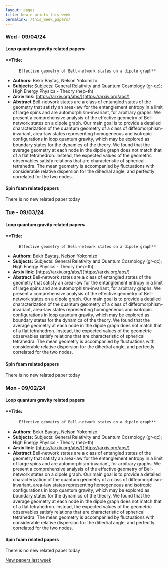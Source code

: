 ```yaml
---
layout: pages
title: New e-prints this week
permalink: /this_week_papers/
---
```




### Wed - 09/04/24

#### Loop quantum gravity related papers

#### **Title:
          Effective geometry of Bell-network states on a dipole graph**
 - **Authors:** Bekir Baytaş, Nelson Yokomizo
 - **Subjects:** Subjects:
General Relativity and Quantum Cosmology (gr-qc); High Energy Physics - Theory (hep-th)
 - **Arxiv link:** [https://arxiv.org/abs/](https://arxiv.org/abs/)
 - **Abstract**
 Bell-network states are a class of entangled states of the geometry that satisfy an area-law for the entanglement entropy in a limit of large spins and are automorphism-invariant, for arbitrary graphs. We present a comprehensive analysis of the effective geometry of Bell-network states on a dipole graph. Our main goal is to provide a detailed characterization of the quantum geometry of a class of diffeomorphism-invariant, area-law states representing homogeneous and isotropic configurations in loop quantum gravity, which may be explored as boundary states for the dynamics of the theory. We found that the average geometry at each node in the dipole graph does not match that of a flat tetrahedron. Instead, the expected values of the geometric observables satisfy relations that are characteristic of spherical tetrahedra. The mean geometry is accompanied by fluctuations with considerable relative dispersion for the dihedral angle, and perfectly correlated for the two nodes. 

#### Spin foam related papers

There is no new related paper today 

### Tue - 09/03/24

#### Loop quantum gravity related papers

#### **Title:
          Effective geometry of Bell-network states on a dipole graph**
 - **Authors:** Bekir Baytaş, Nelson Yokomizo
 - **Subjects:** Subjects:
General Relativity and Quantum Cosmology (gr-qc); High Energy Physics - Theory (hep-th)
 - **Arxiv link:** [https://arxiv.org/abs/](https://arxiv.org/abs/)
 - **Abstract**
 Bell-network states are a class of entangled states of the geometry that satisfy an area-law for the entanglement entropy in a limit of large spins and are automorphism-invariant, for arbitrary graphs. We present a comprehensive analysis of the effective geometry of Bell-network states on a dipole graph. Our main goal is to provide a detailed characterization of the quantum geometry of a class of diffeomorphism-invariant, area-law states representing homogeneous and isotropic configurations in loop quantum gravity, which may be explored as boundary states for the dynamics of the theory. We found that the average geometry at each node in the dipole graph does not match that of a flat tetrahedron. Instead, the expected values of the geometric observables satisfy relations that are characteristic of spherical tetrahedra. The mean geometry is accompanied by fluctuations with considerable relative dispersion for the dihedral angle, and perfectly correlated for the two nodes. 

#### Spin foam related papers

There is no new related paper today 

### Mon - 09/02/24

#### Loop quantum gravity related papers

#### **Title:
          Effective geometry of Bell-network states on a dipole graph**
 - **Authors:** Bekir Baytaş, Nelson Yokomizo
 - **Subjects:** Subjects:
General Relativity and Quantum Cosmology (gr-qc); High Energy Physics - Theory (hep-th)
 - **Arxiv link:** [https://arxiv.org/abs/](https://arxiv.org/abs/)
 - **Abstract**
 Bell-network states are a class of entangled states of the geometry that satisfy an area-law for the entanglement entropy in a limit of large spins and are automorphism-invariant, for arbitrary graphs. We present a comprehensive analysis of the effective geometry of Bell-network states on a dipole graph. Our main goal is to provide a detailed characterization of the quantum geometry of a class of diffeomorphism-invariant, area-law states representing homogeneous and isotropic configurations in loop quantum gravity, which may be explored as boundary states for the dynamics of the theory. We found that the average geometry at each node in the dipole graph does not match that of a flat tetrahedron. Instead, the expected values of the geometric observables satisfy relations that are characteristic of spherical tetrahedra. The mean geometry is accompanied by fluctuations with considerable relative dispersion for the dihedral angle, and perfectly correlated for the two nodes. 

#### Spin foam related papers

There is no new related paper today 




[New papers last week]({{site.url}}/archived/weekly/pre-prints/2024/09/02/archived_weekly_papers.html)